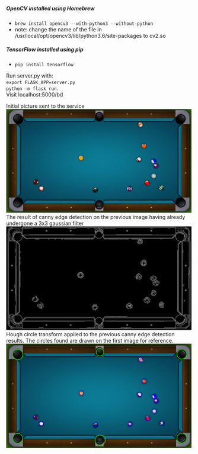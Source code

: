 ##### OpenCV installed using Homebrew
  * `brew install opencv3 --with-python3 --without-python`
  * note: change the name of the file in /usr/local/opt/opencv3/lib/python3.6/site-packages to cv2.so

##### TensorFlow installed using pip
  * `pip install tensorflow`

Run server.py with:  
`export FLASK_APP=server.py`    
`python -m flask run`.  
Visit localhost:5000/bd

Initial picture sent to the service
<img src="Images/after.png" width="500" />
The result of canny edge detection on the previous image having already undergone
a 3x3 gaussian filter
<img src="Images/canny.png" width="500" />
Hough circle transform applied to the previous canny edge detection
results. The circles found are drawn on the first image for reference.
<img src="Images/orig.png" width="500" />



